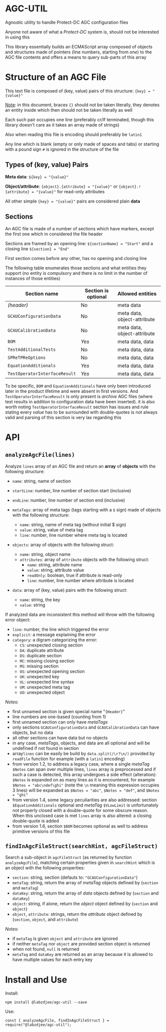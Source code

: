 # AGC-UTIL

Agnostic utility to handle Protect-DC AGC configuration files

Anyone not aware of what a _Protect-DC_ system is, should not be interested in using this

This library essentially builds an ECMAScript array composed of objects and structures made of pointers (line numbers, starting from *one*) to the AGC file contents and offers a means to query sub-parts of this array

# Structure of an AGC File

This text file is composed of (key, value) pairs of this structure: `{key} = "{value}"`

<u>Note</u>: in this document, braces `{}` should not be taken literally, they denotes an entity inside which then should not be taken literally as well

Each such pair occupies one line (preferably cr/lf terminated, though this library doesn't care as it takes an array made of strings)

Also when reading this file is encoding should preferably be `latin1`

Any line which is blank (empty or only made of spaces and tabs) or starting with a pound sign `#` is ignored in the structure of the file

## Types of (key, value) Pairs

**Meta data**: `${key} = "{value}"`

**Object/attribute**: `{object}.{attribute} = "{value}"` or `{object}.!{attribute} = "{value}"` for read-only attributes

All other simple `{key} = "{value}"` pairs are considered plain **data**

## Sections

An AGC file is made of a number of sections which have markers, except the first one which in considered the file header

Sections are framed by an opening line: `${sectionName} = "Start"` and a closing line `${section} = "End"`

First section comes before any other, has no opening and closing line

The following table enumerates those sections and what entities they support (no entity is compulsory and there is no limit in the number of instances of those entities)

| Section name                  | Section is optional | Allowed entities            |
| ----------------------------- | ------------------- | :-------------------------- |
| _(header)_                    | No                  | meta data                   |
| `GCAUConfigurationData`       | No                  | meta data, object-attribute |
| `GCAUCalibrationData`         | No                  | meta data, object-attribute |
| `BOM`                         | *Yes*               | meta data, data             |
| `TestAdditionalTests`         | No                  | meta data, data             |
| `SPReTPReOptions`             | No                  | meta data, data             |
| `EquationAdditionals`         | *Yes*               | meta data, data             |
| `TestOperatorInterfaceResult` | *Yes*               | meta data, data             |

To be specific, `BOM` and `EquationAdditionals` have only been introduced later in the product lifetime and were absent in first versions. And `TestOperatorInterfaceResult`  is only present is *archive* AGC files (where test results in addition to configuration data have been inserted). it is also worth noting `TestOperatorInterfaceResult` section has issues and rule stating every *value* has to be surrounded with double-quotes is not always valid and parsing of this section is very lax regarding this

# API

## `analyzeAgcFile(lines)`

Analyze `lines` array of an AGC file and return an **array** of **objects** with the following structure:

- `name`: string, name of section
- `startLine`: number, line number of section start (inclusive)
- `endLine`: number, line number of section end (inclusive)
- `metaTags`: array of meta tags (tags starting with a `$` sign) made of objects with the following structure:

  - `name`: string, name of meta tag (without initial \$ sign)
  - `value`: string, value of meta tag
  - `line`: number, line number where meta tag is located

- `objects`: array of objects with the following struct:

  - `name`: string, object name
  - `attributes`: array of `attribute` objects with the following struct:
    - `name`: string, attribute name
    - `value`: string, attribute value
    - `readOnly`: boolean, true if attribute is read-only
    - `line`: number, line number where attribute is located

- `data`: array of (key, value) pairs with the following struct:
  - `name`: string, the key
  - `value`: string

If analyzed data are inconsistent this method will throw with the following error object:

- `line`: number, the line which triggered the error
- `explicit`: a message explaining the error
- `category`: a digram categorizing the error:
  - `CS`: unexpected closing section
  - `DA`: duplicate attribute
  - `DS`: duplicate section
  - `MC`: missing closing section
  - `MS`: missing section
  - `OS`: unexpected opening section
  - `UK`: unexpected key
  - `UL`: unexpected line syntax
  - `UM`: unexpected meta tag
  - `UO`: unexpected object

_Notes:_

- first unnamed section is given special name "`{Header}`"
- line numbers are one-based (counting from 1)
- first unnamed section can only have _metaTags_
- only sections `GCAUConfigurationData` and `GCAUCalibrationData` can have objects, but no data
- all other sections can have data but no objects
- in any case, _metaTags_, objects, and data are all optional and will be undefined if not found in section
- array`lines` can be easily be build by `data.split(/\r?\n/)` provided by `readFile` function for example (with a `latin1` encoding)
- from version 1.2, to address a legacy case, where a single *metaTag* `$Notes` can span over multiple lines, `lines` array is preprocessed and if such a case is detected, this array undergoes a side effect (alteration): `$Notes` is expanded on as many lines as it is encountered, for example `$Notes = "abc\ndef\ghi"` (note the `\n` meaning this expression occupies 3 lines) will be expanded as `$Notes = "abc"`, `$Notes = "def"`, and `$Notes = "ghi"`
- from version 1.4, some legacy peculiarities are also addressed: section `$EquationAdditionals` optional and _metaTag_ `$VLowLimit` is unfortunately not properly closed with a double-quote for some obscure reason. When this unclosed case is met `lines` array is also altered: a closing double-quote is added
- from version 1.6, section `$BOM` becomes optional as well to address primitive versions of this file

## `findInAgcFileStruct(searchHint, agcFileStruct)`

Search a sub-object in `agcFileStruct` (as returned by function `analyzeAgcFile`), matching certain properties given in `searchHint` which is an object with the following properties:

- `section`: string, section (defauts to: `"GCAUConfigurationData"`)
- `metaTag`: string, return the array of _metaTag_ objects defined by (`section` and `metaTag`)
- `dataKey`: string, return the array of _data_ objects defined by (`section` and `dataKey`)
- `object`: string, if alone, return the _object_ object defined by (`section` and `object`)
- `object`, `attribute`: strings, return the _attribute_ object defined by (`section`, `object`, and `attribute`)

_Notes_:

- if `metaTag` is given `object` and `attribute` are ignored
- if neither `metaTag` nor `object` are provided section object is returned
- when not found, `null` is returned
- `metaTag` and `dataKey` are returned as an array because it is allowed to have multiple values for each entry key

# Install and Use

Install:

`npm install @labzdjee/agc-util --save`

Use:

`const { analyzeAgcFile, findInAgcFileStruct } = require("@labzdjee/agc-util");`
